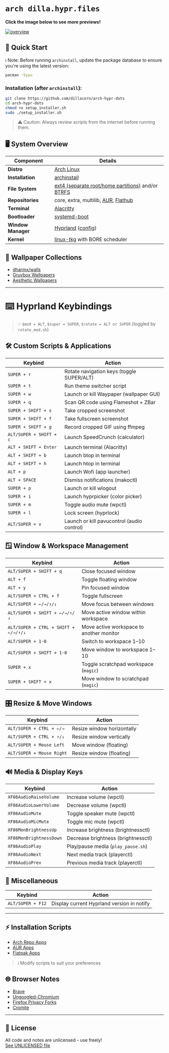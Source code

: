 # `arch dilla.hypr.files`

**Click the image below to see more previews!**

[![overview](https://github.com/dillacorn/arch-hypr-dots/raw/main/previews/overview.png)](https://github.com/dillacorn/arch-hypr-dots/tree/main/previews.md)

## 🚀 Quick Start
ℹ️ Note: Before running `archinstall`, update the package database to ensure you're using the latest version:
```bash
pacman -Syyu
```

### Installation (after `archinstall`):
```bash
git clone https://github.com/dillacorn/arch-hypr-dots
cd arch-hypr-dots
chmod +x setup_installer.sh
sudo ./setup_installer.sh
```
> ⚠️ Caution: Always review scripts from the internet before running them.

## 🖥️ System Overview

| Component          | Details |
|--------------------|---------|
| **Distro**         | [Arch Linux](https://archlinux.org/) |
| **Installation**   | [archinstall](https://github.com/archlinux/archinstall) |
| **File System**    | [ext4 (separate root/home partitions)](https://man.archlinux.org/man/ext4.5.en) and/or [BTRFS](https://wiki.archlinux.org/title/Btrfs) |
| **Repositories**   | core, extra, multilib, [AUR](https://aur.archlinux.org/), [Flathub](https://flathub.org/) |
| **Terminal**       | [Alacritty](https://github.com/alacritty/alacritty) |
| **Bootloader**     | [systemd-boot](https://man.archlinux.org/man/systemd-boot.7) |
| **Window Manager** | [Hyprland](https://github.com/hyprwm/Hyprland) ([config](https://github.com/dillacorn/arch-hypr-dots/tree/main/config/hypr)) |
| **Kernel**         | [linux-tkg](https://github.com/Frogging-Family/linux-tkg) with BORE scheduler |

## 🎨 Wallpaper Collections
- [dharmx/walls](https://github.com/dharmx/walls)
- [Gruvbox Wallpapers](https://github.com/AngelJumbo/gruvbox-wallpapers)
- [Aesthetic Wallpapers](https://github.com/D3Ext/aesthetic-wallpapers)

---

# ⌨️ Hyprland Keybindings

> 💡 `$mod = ALT`, `$super = SUPER`, `$rotate = ALT or SUPER` (toggled by `rotate_mod.sh`)

## 🛠️ Custom Scripts & Applications
| Keybind                 | Action                                                  |
|-------------------------|---------------------------------------------------------|
| `SUPER + r`             | Rotate navigation keys (toggle SUPER/ALT)               |
| `SUPER + t`             | Run theme switcher script                               |
| `SUPER + w`             | Launch or kill Waypaper (wallpaper GUI)                 |
| `SUPER + q`             | Scan QR code using Flameshot + ZBar                     |
| `SUPER + SHIFT + s`     | Take cropped screenshot                                 |
| `SUPER + SHIFT + f`     | Take fullscreen screenshot                              |
| `SUPER + SHIFT + g`     | Record cropped GIF using ffmpeg                         |
| `ALT/SUPER + SHIFT + c` | Launch SpeedCrunch (calculator)                         |
| `ALT + SHIFT + Enter`   | Launch terminal (Alacritty)                             |
| `ALT + SHIFT + b`       | Launch btop in terminal                                 |
| `ALT + SHIFT + h`       | Launch htop in terminal                                 |
| `ALT + p`               | Launch Wofi (app launcher)                              |
| `ALT + SPACE`           | Dismiss notifications (makoctl)                         |
| `SUPER + p`             | Launch or kill wlogout                                  |
| `SUPER + i`             | Launch hyprpicker (color picker)                        |
| `SUPER + m`             | Toggle audio mute (wpctl)                               |
| `SUPER + l`             | Lock screen (hyprlock)                                  |
| `ALT/SUPER + v`         | Launch or kill pavucontrol (audio control)              |

## 🪟 Window & Workspace Management
| Keybind                         | Action                                        |
|---------------------------------|-----------------------------------------------|
| `ALT/SUPER + SHIFT + q`         | Close focused window                          |
| `ALT + f`                       | Toggle floating window                        |
| `ALT + y`                       | Pin focused window                            |
| `ALT/SUPER + CTRL + f`          | Toggle fullscreen                             |
| `ALT/SUPER + ←/→/↑/↓`           | Move focus between windows                    |
| `ALT/SUPER + SHIFT + ←/→/↑/↓`   | Move active window within workspace           |
| `ALT/SUPER + CTRL + SHIFT + ←/→/↑/↓` | Move active workspace to another monitor |
| `ALT/SUPER + 1-0`               | Switch to workspace 1–10                      |
| `ALT/SUPER + SHIFT + 1-0`       | Move window to workspace 1–10                 |
| `SUPER + x`                     | Toggle scratchpad workspace (`magic`)         |
| `SUPER + SHIFT + x`             | Move window to scratchpad (`magic`)           |

## 🎛️ Resize & Move Windows
| Keybind                      | Action                        |
|------------------------------|-------------------------------|
| `ALT/SUPER + CTRL + ←/→`     | Resize window horizontally    |
| `ALT/SUPER + CTRL + ↑/↓`     | Resize window vertically      |
| `ALT/SUPER + Mouse Left`     | Move window (floating)        |
| `ALT/SUPER + Mouse Right`    | Resize window (floating)      |

## 🔊 Media & Display Keys
| Keybind                  | Action                                   |
|--------------------------|------------------------------------------|
| `XF86AudioRaiseVolume`   | Increase volume (wpctl)                  |
| `XF86AudioLowerVolume`   | Decrease volume (wpctl)                  |
| `XF86AudioMute`          | Toggle speaker mute (wpctl)              |
| `XF86AudioMicMute`       | Toggle mic mute (wpctl)                  |
| `XF86MonBrightnessUp`    | Increase brightness (brightnessctl)      |
| `XF86MonBrightnessDown`  | Decrease brightness (brightnessctl)      |
| `XF86AudioPlay`          | Play/pause media (`play_pause.sh`)       |
| `XF86AudioNext`          | Next media track (playerctl)             |
| `XF86AudioPrev`          | Previous media track (playerctl)         |

## 🧪 Miscellaneous
| Keybind            | Action                                      |
|--------------------|---------------------------------------------|
| `ALT/SUPER + F12`  | Display current Hyprland version in notify  |

---

## ⚡ Installation Scripts
- [Arch Repo Apps](scripts/install_arch_repo_apps.sh)
- [AUR Apps](scripts/install_aur_repo_apps.sh)  
- [Flatpak Apps](scripts/install_flatpak_apps.sh)

> ℹ️ Modify scripts to suit your preferences

## 🌐 Browser Notes
- [Brave](browser_notes/brave.md)
- [Ungoogled-Chromium](browser_notes/ungoogled-chromium.md)
- [Firefox Privacy Forks](browser_notes/firefox_privacy_focused_forks.md)
- [Cromite](browser_notes/cromite.md)

---

## 📜 License
All code and notes are unlicensed - use freely!  
[See UNLICENSED file](https://github.com/dillacorn/arch-hypr-dots/blob/main/UNLICENSED)
